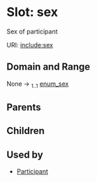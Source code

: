 
# Slot: sex


Sex of participant

URI: [include:sex](https://w3id.org/include/sex)


## Domain and Range

None &#8594;  <sub>1..1</sub> [enum_sex](enum_sex.md)

## Parents


## Children


## Used by

 * [Participant](Participant.md)
